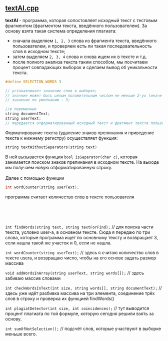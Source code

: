 ## [textAI.cpp](https://github.com/repinnick/antiplagiat/blob/main/textAI.cpp)

<b>textAI</b> - программа, которая сопостовляет исходный текст с тестовым фрагментом (фрагментом текста, введённого пользователем). За основу взята такая система определения плагиата: 
<ul>
<li>сначала выделяем <code>1, 2, 3</code> слова из фрагмента текста, введённого пользователем, и проверяем есть ли такая последовательность слов в исходном тексте;</li>
<li>затем выделяем <code>2, 3, 4</code> слова и снова ищем их в тексте и т.д.</li>
<li>после полного анализа текста таким способом, мы посчитаем процент совпадающих выборок и сделаем вывод об уникальности текста.</li>
</ul>

```c++
#define SELECTION_WORDS 3

// устанавливает значение слов в выборке;
// значние может быть целым положительным числом не меньше 2-ух (иначе выборка бессмысленна);
// значение по умолчанию - 3;
```

```c++
//в переменные
string documentText;
string userText;
// передается отформатированный исходный текст и фрагмент текста пользователя соответсвенно;
```
Форматирование текста (удаление знаков препинания и приведение текста к нижнему регистру) осуществляет функция:
```c++
string textWithoutSeparators(string text)
```
В ней вызывается функция  ```bool isSeparator(char c)```, которая занимается поиском знаков препинания в исходном тексте. На выходе мы получаем новую отформатированную строку. <br><br>
Далее с помощью функции 
```c++
int wordCounter(string userText);
```
программа считает количество слов в тексте пользователя


<br>
<br>
<br>




```int findWords(string text, string textForFind);``` // для поиска части текста, условно user-a, в основном тексте. Сюда я передаю по три слова, которые программа ищет по основному тексту и возвращает 3, если нашла такой же участок и 0, если не нашла.

```int wordCounter(string userText);``` // здесь я считаю количество слов в тексте usera, и возвращаю число, чтобы на его основе задать размер массива

```void addWordsInArray(string userText, string words[]);``` // здесь забиваю массив словами

```int checkWordsInText(int size, string words[], string documentText);``` // здесь уже идёт разбивка массива на три элемента, соединение трёх слов в строку и проверка их функцией findWords()

```int plagiatDetector(int size, int coincidences);``` // тут выводится процент плагиата по той формуле, которую сегодня решили взять за основу.

```int sumOfNotSelection();``` // подсчёт слов, которые участвуют в выборке меньше всего. 